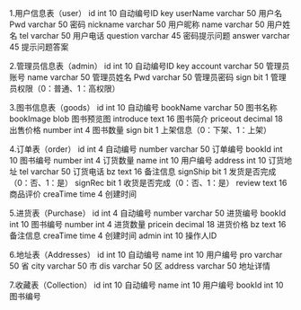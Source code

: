 1.用户信息表（user）
id			int		10		自动编号ID		key
userName	varchar	50		用户名
Pwd			varchar	50		密码
nickname	varchar	50		用户昵称
name		varchar	50		用户姓名
tel			varchar	50		用户电话
question	varchar	45		密码提示问题
answer		varchar	45		提示问题答案

2.管理员信息表（admin）
id			int		10		自动编号ID		key
account		varchar	50		管理员账号
name		varchar	50		管理员姓名
Pwd			varchar	50		管理员密码
sign		bit		1		管理员权限（0：普通、1：高权限）

3.图书信息表（goods）
id			int		10		自动编号
bookName	varchar	50		图书名称
bookImage	blob			图书预览图
introduce	text	16		图书简介
priceout	decimal	18		出售价格
number		int		4		图书数量
sign		bit		1		上架信息（0：下架、1：上架）

4.订单表（order）
id			int		4		自动编号
number		varchar	50		订单编号
bookId		int		10		图书编号
number		int		4		订货数量
name		int		10		用户编号
address		int		10		订货地址
tel			varchar	50		订货电话
bz			text	16		备注信息
signShip	bit		1		发货是否完成（0：否、1：是）
signRec		bit		1		收货是否完成（0：否、1：是）
review		text	16		商品评价
creaTime	time	4		创建时间

5.进货表（Purchase）
id			int		4		自动编号
number		varchar	50		进货编号
bookId		int		10		图书编号
number		int		4		进货数量
pricein		decimal	18		进货价格
bz			text	16		备注信息
creaTime	time	4		创建时间
admin		int		10		操作人ID

6.地址表（Addresses）
id			int		10		自动编号
name		int		10		用户编号
pro			varchar	50		省
city		varchar	50		市
dis			varchar	50		区
address		varchar	50		地址详情

7.收藏表（Collection）
id			int		10		自动编号
name		int		10		用户编号
bookId		int		10		图书编号